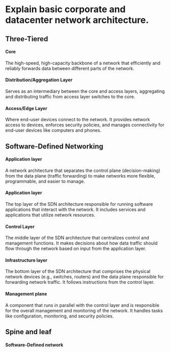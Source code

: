 # Explain basic corporate and datacenter network architecture.

## Three-Tiered

#### Core
The high-speed, high-capacity backbone of a network that efficiently and reliably forwards data between different parts of the network.

#### Distribution/Aggregation Layer
Serves as an intermediary between the core and access layers, aggregating and distributing traffic from access layer switches to the core.

#### Access/Edge Layer
Where end-user devices connect to the network. It provides network access to devices, enforces security policies, and manages connectivity for end-user devices like computers and phones.

## Software-Defined Networking

#### Application layer
A network architecture that separates the control plane (decision-making) from the data plane (traffic forwarding) to make networks more flexible, programmable, and easier to manage.

#### Application layer
The top layer of the SDN architecture responsible for running software applications that interact with the network. It includes services and applications that utilize network resources.

#### Control Layer
The middle layer of the SDN architecture that centralizes control and management functions. It makes decisions about how data traffic should flow through the network based on input from the application layer.

#### Infrastructure layer
The bottom layer of the SDN architecture that comprises the physical network devices (e.g., switches, routers) and the data plane responsible for forwarding network traffic. It follows instructions from the control layer.

#### Management plane
A component that runs in parallel with the control layer and is responsible for the overall management and monitoring of the network. It handles tasks like configuration, monitoring, and security policies.

## Spine and leaf

#### Software-Defined network